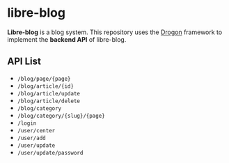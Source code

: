 # libre-blog

**Libre-blog** is a blog system. This repository uses the [Drogon](https://github.com/drogonframework/drogon) framework to implement the **backend API** of libre-blog.

## API List
- `/blog/page/{page}`
- `/blog/article/{id}`
- `/blog/article/update`
- `/blog/article/delete`
- `/blog/category`
- `/blog/category/{slug}/{page}`
- `/login`
- `/user/center`
- `/user/add`
- `/user/update`
- `/user/update/password`